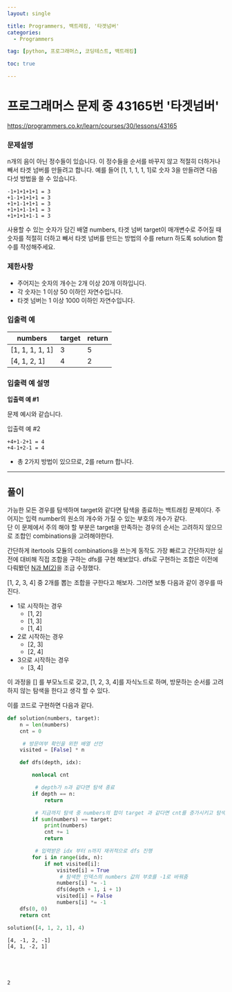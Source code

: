 ```yaml
---
layout: single

title: Programmers, 백트레킹, '타겟넘버'
categories:
  - Programmers

tag: [python, 프로그래머스, 코딩테스트, 백트래킹]

toc: true

---
```


# 프로그래머스 문제 중 43165번 '타겟넘버'
<a href = 'https://programmers.co.kr/learn/courses/30/lessons/43165'>https://programmers.co.kr/learn/courses/30/lessons/43165</a>

### 문제설명

n개의 음이 아닌 정수들이 있습니다. 이 정수들을 순서를 바꾸지 않고 적절히 더하거나 빼서 타겟 넘버를 만들려고 합니다. 예를 들어 [1, 1, 1, 1, 1]로 숫자 3을 만들려면 다음 다섯 방법을 쓸 수 있습니다.

    -1+1+1+1+1 = 3
    +1-1+1+1+1 = 3
    +1+1-1+1+1 = 3
    +1+1+1-1+1 = 3
    +1+1+1+1-1 = 3

사용할 수 있는 숫자가 담긴 배열 numbers, 타겟 넘버 target이 매개변수로 주어질 때 숫자를 적절히 더하고 빼서 타겟 넘버를 만드는 방법의 수를 return 하도록 solution 함수를 작성해주세요.

### 제한사항

+ 주어지는 숫자의 개수는 2개 이상 20개 이하입니다.
+ 각 숫자는 1 이상 50 이하인 자연수입니다.
+ 타겟 넘버는 1 이상 1000 이하인 자연수입니다.

### 입출력 예


| numbers         | target | return |
|-----------------|--------|--------|
| [1, 1, 1, 1, 1] | 3      | 5      |
| [4, 1, 2, 1]    | 4      | 2      |

### 입출력 예 설명

**입출력 예 #1**

문제 예시와 같습니다.

입출력 예 #2

    +4+1-2+1 = 4
    +4-1+2-1 = 4
+ 총 2가지 방법이 있으므로, 2를 return 합니다.

---
## 풀이

가능한 모든 경우를 탐색하며 target와 같다면 탐색을 종료하는 백트래킹 문제이다. 주어지는 입력 number의 원소의 개수와 가질 수 있는 부호의 개수가 같다.  
단 이 문제에서 주의 해야 할 부분은 target을 만족하는 경우의 순서는 고려하지 않으므로 조합인 combinations을 고려해야한다.

간단하게 itertools 모듈의 combinations을 쓰는게 동작도 가장 빠르고 간단하지만 실전에 대비해 직접 조합을 구하는 dfs를 구현 해보았다. dfs로 구현하는 조합은 이전에 다뤄봤던 [N과 M(2)](https://bo-oseng.github.io/boj/boj-15685/)을 조금 수정했다.

[1, 2, 3, 4] 중 2개를 뽑는 조합을 구한다고 해보자. 그러면 보통 다음과 같이 경우를 따진다.  
  + 1로 시작하는 경우
    + [1, 2]
    + [1, 3]
    + [1, 4]
  + 2로 시작하는 경우
    + [2, 3]
    + [2, 4]
  + 3으로 시작하는 경우
    + [3, 4]

이 과정을 [] 를 부모노드로 갖고, [1, 2, 3, 4]를 자식노드로 하며, 방문하는 순서를 고려하지 않는 탐색을 한다고 생각 할 수 있다.    

  이를 코드로 구현하면 다음과 같다.



```python
def solution(numbers, target):
    n = len(numbers)
    cnt = 0

     # 방문여부 확인을 위한 배열 선언
    visited = [False] * n

    def dfs(depth, idx):

        nonlocal cnt

         # depth가 n과 같다면 탐색 종료
        if depth == n:
            return

         # 지금까지 탐색 중 numbers의 합이 target 과 같다면 cnt를 증가시키고 탐색 종료
        if sum(numbers) == target:
            print(numbers)
            cnt += 1
            return

         # 입력받은 idx 부터 n까지 재귀적으로 dfs 진행
        for i in range(idx, n):
            if not visited[i]:
                visited[i] = True
                 # 탐색한 인덱스의 numbers 값의 부호를 -1로 바꿔줌
                numbers[i] *= -1
                dfs(depth + 1, i + 1)
                visited[i] = False
                numbers[i] *= -1
    dfs(0, 0)
    return cnt

solution([4, 1, 2, 1], 4)
```

    [4, -1, 2, -1]
    [4, 1, -2, 1]
    




    2


